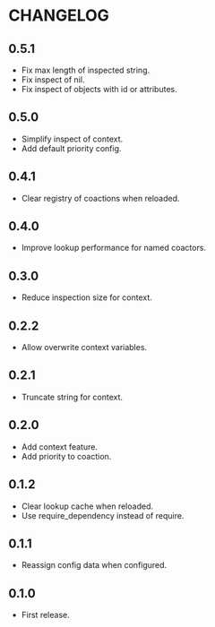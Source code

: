 # CHANGELOG

## 0.5.1

* Fix max length of inspected string.
* Fix inspect of nil.
* Fix inspect of objects with id or attributes.

## 0.5.0

* Simplify inspect of context.
* Add default priority config.

## 0.4.1

* Clear registry of coactions when reloaded.

## 0.4.0

* Improve lookup performance for named coactors.

## 0.3.0

* Reduce inspection size for context.

## 0.2.2

* Allow overwrite context variables.

## 0.2.1

* Truncate string for context.

## 0.2.0

* Add context feature.
* Add priority to coaction.

## 0.1.2

* Clear lookup cache when reloaded.
* Use require_dependency instead of require.

## 0.1.1

* Reassign config data when configured.

## 0.1.0

* First release.
